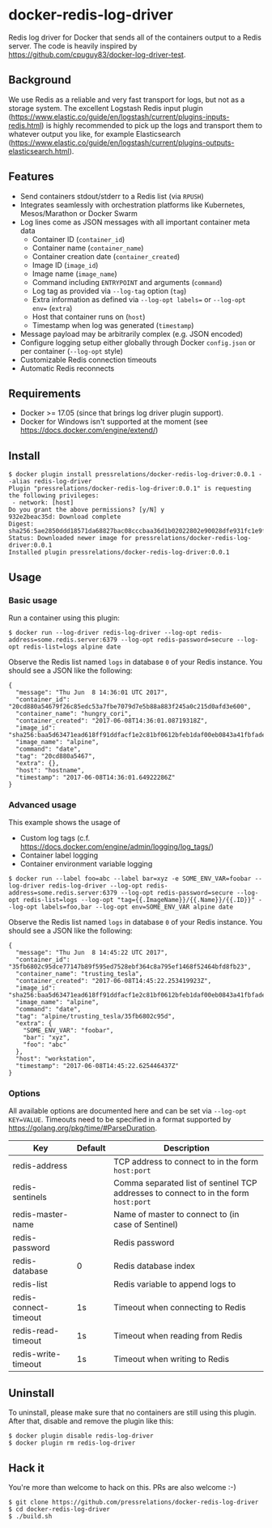 # docker-redis-log-driver

Redis log driver for Docker that sends all of the containers output to a Redis server. The code is heavily inspired by https://github.com/cpuguy83/docker-log-driver-test.

## Background

We use Redis as a reliable and very fast transport for logs, but not as a storage system. The excellent
Logstash Redis input plugin (https://www.elastic.co/guide/en/logstash/current/plugins-inputs-redis.html) is highly recommended
to pick up the logs and transport them to whatever output you like, for example Elasticsearch
(https://www.elastic.co/guide/en/logstash/current/plugins-outputs-elasticsearch.html).

## Features

* Send containers stdout/stderr to a Redis list (via `RPUSH`)
* Integrates seamlessly with orchestration platforms like Kubernetes, Mesos/Marathon or Docker Swarm
* Log lines come as JSON messages with all important container meta data
  * Container ID (`container_id`)
  * Container name (`container_name`)
  * Container creation date (`container_created`)
  * Image ID (`image_id`)
  * Image name (`image_name`)
  * Command including `ENTRYPOINT` and arguments (`command`)
  * Log tag as provided via `--log-tag` option (`tag`)
  * Extra information as defined via `--log-opt labels=` or `--log-opt env=` (`extra`)
  * Host that container runs on (`host`)
  * Timestamp when log was generated (`timestamp`)
* Message payload may be arbitrarily complex (e.g. JSON encoded)
* Configure logging setup either globally through Docker `config.json` or per container (`--log-opt` style)
* Customizable Redis connection timeouts
* Automatic Redis reconnects

## Requirements

* Docker >= 17.05 (since that brings log driver plugin support).
* Docker for Windows isn't supported at the moment (see https://docs.docker.com/engine/extend/)

## Install

```
$ docker plugin install pressrelations/docker-redis-log-driver:0.0.1 --alias redis-log-driver
Plugin "pressrelations/docker-redis-log-driver:0.0.1" is requesting the following privileges:
 - network: [host]
Do you grant the above permissions? [y/N] y
932e2beac35d: Download complete
Digest: sha256:5ae2850ddd18571da68827bac08cccbaa36d1b02022802e90028dfe931fc1e9f
Status: Downloaded newer image for pressrelations/docker-redis-log-driver:0.0.1
Installed plugin pressrelations/docker-redis-log-driver:0.0.1
```

## Usage

### Basic usage

Run a container using this plugin:

```
$ docker run --log-driver redis-log-driver --log-opt redis-address=some.redis.server:6379 --log-opt redis-password=secure --log-opt redis-list=logs alpine date
```

Observe the Redis list named `logs` in database `0` of your Redis instance. You should see a JSON like the following:

```
{
  "message": "Thu Jun  8 14:36:01 UTC 2017",
  "container_id": "20cd880a54679f26c85edc53a7fbe7079d7e5b88a883f245a0c215d0afd3e600",
  "container_name": "hungry_cori",
  "container_created": "2017-06-08T14:36:01.08719318Z",
  "image_id": "sha256:baa5d63471ead618ff91ddfacf1e2c81bf0612bfeb1daf00eb0843a41fbfade3",
  "image_name": "alpine",
  "command": "date",
  "tag": "20cd880a5467",
  "extra": {},
  "host": "hostname",
  "timestamp": "2017-06-08T14:36:01.64922286Z"
}
```

### Advanced usage

This example shows the usage of

* Custom log tags (c.f. https://docs.docker.com/engine/admin/logging/log_tags/)
* Container label logging
* Container environment variable logging

```
$ docker run --label foo=abc --label bar=xyz -e SOME_ENV_VAR=foobar --log-driver redis-log-driver --log-opt redis-address=some.redis.server:6379 --log-opt redis-password=secure --log-opt redis-list=logs --log-opt "tag={{.ImageName}}/{{.Name}}/{{.ID}}" --log-opt labels=foo,bar --log-opt env=SOME_ENV_VAR alpine date
```

Observe the Redis list named `logs` in database `0` of your Redis instance. You should see a JSON like the following:

```
{
  "message": "Thu Jun  8 14:45:22 UTC 2017",
  "container_id": "35fb6802c95dce77147b89f595ed7528ebf364c8a795ef1468f52464bfd8fb23",
  "container_name": "trusting_tesla",
  "container_created": "2017-06-08T14:45:22.253419923Z",
  "image_id": "sha256:baa5d63471ead618ff91ddfacf1e2c81bf0612bfeb1daf00eb0843a41fbfade3",
  "image_name": "alpine",
  "command": "date",
  "tag": "alpine/trusting_tesla/35fb6802c95d",
  "extra": {
    "SOME_ENV_VAR": "foobar",
    "bar": "xyz",
    "foo": "abc"
  },
  "host": "workstation",
  "timestamp": "2017-06-08T14:45:22.625446437Z"
}
```

### Options

All available options are documented here and can be set via `--log-opt KEY=VALUE`. Timeouts need to be specified in a format supported by https://golang.org/pkg/time/#ParseDuration.

|Key|Default|Description|
|---|---|---|
|redis-address||TCP address to connect to in the form `host:port`|
|redis-sentinels||Comma separated list of sentinel TCP addresses to connect to in the form `host:port`|
|redis-master-name||Name of master to connect to (in case of Sentinel) |
|redis-password||Redis password|
|redis-database|0|Redis database index|
|redis-list||Redis variable to append logs to|
|redis-connect-timeout|1s|Timeout when connecting to Redis|
|redis-read-timeout|1s|Timeout when reading from Redis|
|redis-write-timeout|1s|Timeout when writing to Redis|

## Uninstall

To uninstall, please make sure that no containers are still using this plugin. After that, disable and remove the plugin like this:

```
$ docker plugin disable redis-log-driver
$ docker plugin rm redis-log-driver
```

## Hack it

You're more than welcome to hack on this. PRs are also welcome :-)

```
$ git clone https://github.com/pressrelations/docker-redis-log-driver
$ cd docker-redis-log-driver
$ ./build.sh
```
